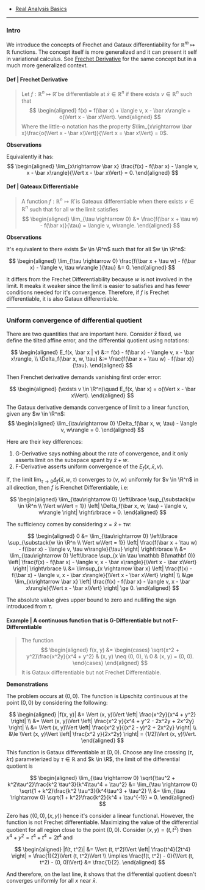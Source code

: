 - [Real Analysis Basics](Real%20Analysis%20Basics.md)

----
### **Intro**

We introduce the concepts of Frechet and Gataux differentiability for $\mathbb R^m\mapsto \mathbb R$ functions. 
The concept itself is more generalized and it can present it self in variational calculus. 
See [Frechet Derivative](Frechet%20Derivative.md) for the same concept but in a much more generalized context. 

#### **Def | Frechet Derivative**
> Let $f: \mathbb R^n\mapsto \mathbb {\bar R}$ be differentiable at $\bar x \in \mathbb R^n$ if there exists $v \in \mathbb R^n$ such that 
> $$
> \begin{aligned}
>     f(x) = f(\bar x) + \langle v, x - \bar x\rangle + o(\Vert x - \bar x\Vert). 
> \end{aligned}
> $$
> Where the little-o notation has the property $\lim_{x\rightarrow \bar x}\frac{o(\Vert x - \bar x\Vert)}{\Vert x = \bar x\Vert} = 0$. 

**Observations**

Equivalently it has: 
$$
\begin{aligned}
    \lim_{x\rightarrow \bar x} 
    \frac{f(x) - f(\bar x) - \langle v, x - \bar x\rangle}{\Vert x - \bar x\Vert} = 0. 
\end{aligned}
$$

#### **Def | Gateaux Differentiable**
> A function $f: \mathbb R^n \mapsto \mathbb{\bar R}$ is Gateaux differentiable when there exists $v \in \mathbb R^n$ such that for all $w$ the limit satisfies 
> $$
> \begin{aligned}
>     \lim_{\tau \rightarrow 0}
>     &= 
>     \frac{f(\bar x + \tau w) - f(\bar x)}{\tau} = \langle v, w\rangle. 
> \end{aligned}
> $$

**Observations**

It's equivalent to there exists $v \in \R^n$ such that for all $w \in \R^n$: 

$$
\begin{aligned}
    \lim_{\tau \rightarrow 0} 
    \frac{f(\bar x + \tau w) - f(\bar x) - \langle v, \tau w\rangle }{\tau}
    &= 0. 
\end{aligned}
$$

It differs from the Frechet Differentiability because $w$ is not involved in the limit. 
It meaks it weaker since the limit is easier to satisfies and has fewer conditions needed for it's convergence. 
Therefore, if $f$ is Frechet differentiable, it is also Gataux differentiable. 

---
### **Uniform convergence of differential quotient**

There are two quantities that are important here. 
Consider $\bar x$ fixed, we define the tilted affine error, and the differential quotient using notations: 

$$
\begin{aligned}
    E_f(x, \bar x | v) &:= f(x) - f(\bar x) - \langle v, x - \bar x\rangle,
    \\
    \Delta_f(\bar x, w, \tau) &:= \frac{f(\bar x + \tau w) - f(\bar x)}{\tau}. 
\end{aligned}
$$

Then Frenchet derivative demands vanishing first order error: 

$$
\begin{aligned}
    (\exists v \in \R^n)\quad 
    E_f(x, \bar x) = o(\Vert x - \bar x\Vert). 
\end{aligned}
$$

The Gataux derivative demands convergence of limit to a linear function, given any $w \in \R^n$: 
$$
\begin{aligned}
    \lim_{\tau\rightarrow 0} \Delta_f(\bar x, w, \tau) - \langle v, w\rangle = 0. 
\end{aligned}
$$

Here are their key differences: 
1. G-Derivative says nothing about the rate of convergence, and it only asserts limit on the subspace spant by $\bar x + w$. 
2. F-Derivative asserts uniform convergence of the $E_f(x, \bar x, v)$. 

If, the limit $\lim_{\tau \rightarrow 0}\Delta_f(\bar x, w, \tau)$ converges to $\langle v, w\rangle$ uniformly for $v \in \R^n$ in all direction, then $f$ is Frenchet Differentiable, i.e: 

$$
\begin{aligned}
    \lim_{\tau\rightarrow 0} \left\lbrace
        \sup_{\substack{w \in \R^n \\ \Vert w\Vert = 1}}
        \left|
            \Delta_f(\bar x, w, \tau) - \langle v, w\rangle
        \right|
    \right\rbrace = 0.
\end{aligned}
$$

The sufficiency comes by considering $x = \bar x + \tau w$: 

$$
\begin{aligned}
    0 &= \lim_{\tau\rightarrow 0} \left\lbrace
        \sup_{\substack{w \in \R^n \\ \Vert w\Vert = 1}}
        \left|
            \frac{f(\bar x + \tau w) - f(\bar x) - \langle v, \tau w\rangle}{\tau}
        \right|
    \right\rbrace
    \\
    &= 
    \lim_{\tau\rightarrow 0} \left\lbrace
        \sup_{x \in \tau \mathbb B(\mathbf 0)}
        \left|
            \frac{f(x) - f(\bar x) - \langle v, x - \bar x\rangle}{\Vert x - \bar x\Vert}
        \right|
    \right\rbrace
    \\
    &= 
    \limsup_{x \rightarrow \bar x}
    \left|
        \frac{f(x) - f(\bar x) - \langle v, x - \bar x\rangle}{\Vert x - \bar x\Vert}
    \right|
    \\
    &\ge \lim_{x\rightarrow \bar x}
    \left|
        \frac{f(x) - f(\bar x) - \langle v, x - \bar x\rangle}{\Vert x - \bar x\Vert}
    \right|
    \ge 0.
\end{aligned}
$$

The absolute value gives upper bound to zero and nullifing the sign introduced from $\tau$. 

#### **Example | A continuous function that is G-Differentiable but not F-Differentiable**
> The function 
> $$
> \begin{aligned}
>     f(x, y) &= \begin{cases}
>         \sqrt{x^2 + y^2}\frac{x^2y}{x^4 + y^2} & (x, y) \neq (0, 0),
>         \\
>         0 & (x, y) = (0, 0). 
>     \end{cases}
> \end{aligned}
> $$
> It is Gataux differentiable but not Frechet Differentiable.

**Demonstrations**

The problem occurs at $(0, 0)$.
The function is Lipschitz continuous at the point $(0, 0)$ by considering the following: 

$$
\begin{aligned}
    |f(x, y)| &= 
    \Vert (x, y)\Vert \left|
        \frac{x^2y}{x^4 + y^2}
    \right|
    \\
    &= 
    \Vert (x, y)\Vert \left|
        \frac{x^2 y}{x^4 + y^2 - 2x^2y + 2x^2y}
    \right|
    \\
    &= 
    \Vert (x, y)\Vert \left|
        \frac{x^2 y}{(x^2 - y)^2 + 2x^2y}
    \right|
    \\
    &\le 
    \Vert (x, y)\Vert \left|
        \frac{x^2 y}{2x^2y}
    \right| = (1/2)\Vert (x, y)\Vert. 
\end{aligned}
$$

This function is Gataux differentiable at $(0, 0)$. 
Choose any line crossing $(\tau, k \tau)$ parameterized by $\tau \in \mathbb R$  and $k \in \R$, the limit of the differential quotient is 

$$
\begin{aligned}
    \lim_{\tau \rightarrow 0}
    \sqrt{\tau^2 + k^2\tau^2}\frac{k^2 \tau^3}{k^4\tau^4 + \tau^2}
    &= 
    \lim_{\tau \rightarrow 0}
    \sqrt{1 + k^2}\frac{k^2 \tau^3}{k^4\tau^3 + \tau^2}
    \\
    &= 
    \lim_{\tau \rightarrow 0}
    \sqrt{1 + k^2}\frac{k^2}{k^4 + \tau^{-1}} = 0. 
\end{aligned}
$$

Zero has $\langle (0, 0), (x, y)\rangle$ hence it's consider a linear functional. 
However, the function is not Frechet differentiable. 
Maximizing the value of the differential quotient for all region close to the point $(0, 0)$. 
Consider $(x, y) = (t, t^2)$ then $x^4 + y^2 = t^4 + t^4 = 2t^4$ and 

$$
\begin{aligned}
    |f(t, t^2)| &= \Vert (t, t^2)\Vert \left|
        \frac{t^4}{2t^4}
    \right| = \frac{1}{2}\Vert (t, t^2)\Vert
    \\
    \implies
    \frac{f(t, t^2) - 0}{\Vert (t, t^2) - (0, 0)\Vert} 
    &= 
    \frac{1}{2}. 
\end{aligned}
$$

And therefore, on the last line, it shows that the differential quotient doesn't converges uniformly for all $x$ near $\bar x$. 


